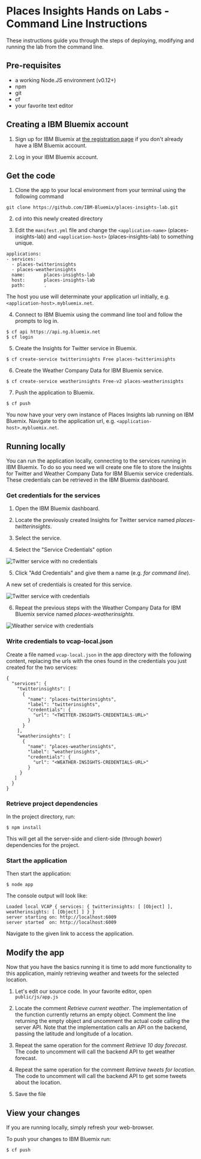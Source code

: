 # Places Insights Hands on Labs - Command Line Instructions

These instructions guide you through the steps of deploying,
modifying and running the lab from the command line.

## Pre-requisites

  * a working Node.JS environment (v0.12+)
  * npm
  * git
  * cf
  * your favorite text editor

## Creating a IBM Bluemix account

1. Sign up for IBM Bluemix at [the registration page][bluemix-signup-url] if you don't already have a IBM Bluemix account.

2. Log in your IBM Bluemix account.

## Get the code

1. Clone the app to your local environment from your terminal using the following command

```
git clone https://github.com/IBM-Bluemix/places-insights-lab.git
```

2. cd into this newly created directory

3. Edit the `manifest.yml` file and change the `<application-name>` (places-insights-lab)
and `<application-host>` (places-insights-lab) to something unique.

```
applications:
- services:
  - places-twitterinsights
  - places-weatherinsights
  name:       places-insights-lab
  host:       places-insights-lab
  path:       .
```

The host you use will determinate your application url initially, e.g. `<application-host>.mybluemix.net`.

4. Connect to IBM Bluemix using the command line tool and follow the prompts to log in.

```
$ cf api https://api.ng.bluemix.net
$ cf login
```

5. Create the Insights for Twitter service in Bluemix.

```
$ cf create-service twitterinsights Free places-twitterinsights
```

6. Create the Weather Company Data for IBM Bluemix service.

```
$ cf create-service weatherinsights Free-v2 places-weatherinsights
```

7. Push the application to Bluemix.

```
$ cf push
```

You now have your very own instance of Places Insights lab running on IBM Bluemix.
Navigate to the application url, e.g. `<application-host>.mybluemix.net`.

## Running locally

You can run the application locally, connecting to the services running in IBM Bluemix.
To do so you need we will create one file to store the Insights for Twitter and Weather Company Data for IBM Bluemix service credentials.
These credentials can be retrieved in the IBM Bluemix dashboard.

### Get credentials for the services

1. Open the IBM Bluemix dashboard.

2. Locate the previously created Insights for Twitter service named *places-twitterinsights*.

3. Select the service.

4. Select the "Service Credentials" option

  ![Twitter service with no credentials](xdocs/lab/cli-twitter-nocredentials.png)

5. Click "Add Credentials" and give them a name (e.g. *for command line*).

  A new set of credentials is created for this service.

  ![Twitter service with credentials](xdocs/lab/cli-twitter-credentials.png)

6. Repeat the previous steps with the Weather Company Data for IBM Bluemix service named *places-weatherinsights*.

  ![Weather service with credentials](xdocs/lab/cli-weather-credentials.png)

### Write credentials to vcap-local.json

Create a file named ```vcap-local.json``` in the app directory with the following content, replacing the urls with the ones found in the credentials
you just created for the two services:

```
{
  "services": {
    "twitterinsights": [
      {
        "name": "places-twitterinsights",
        "label": "twitterinsights",
        "credentials": {
          "url": "<TWITTER-INSIGHTS-CREDENTIALS-URL>"
        }
      }
    ],
    "weatherinsights": [
      {
        "name": "places-weatherinsights",
        "label": "weatherinsights",
        "credentials": {
          "url": "<WEATHER-INSIGHTS-CREDENTIALS-URL>"
        }
     }
   ]
  }
}
```

### Retrieve project dependencies

In the project directory, run:

```
$ npm install
```

This will get all the server-side and client-side (through *bower*) dependencies for the project.

### Start the application

Then start the application:

```
$ node app
```

The console output will look like:

```
Loaded local VCAP { services: { twitterinsights: [ [Object] ], weatherinsights: [ [Object] ] } }
server starting on: http://localhost:6009
server started  on: http://localhost:6009
```

Navigate to the given link to access the application.

## Modify the app

Now that you have the basics running it is time to add more functionality to this application,
mainly retrieving weather and tweets for the selected location.

1. Let's edit our source code. In your favorite editor, open `public/js/app.js`

2. Locate the comment *Retrieve current weather*. The implementation of the function currently returns an empty object. Comment the line returning the empty object and uncomment the actual code calling the server API. Note that the implementation calls an API on the backend, passing the latitude and longitude of a location.

3. Repeat the same operation for the comment *Retrieve 10 day forecast*. The code to uncomment will call the backend API to get weather forecast.

4. Repeat the same operation for the comment *Retrieve tweets for location*. The code to uncomment will call the backend API to get some tweets about the location.
  
5. Save the file

## View your changes

If you are running locally, simply refresh your web-browser.

To push your changes to IBM Bluemix run:

```
$ cf push
```

[bluemix-signup-url]: https://console.ng.bluemix.net/registration/
[insights-twitter-url]: https://console.ng.bluemix.net/catalog/insights-for-twitter/
[insights-weather-url]: https://console.ng.bluemix.net/catalog/weather-company-data-for-ibm-bluemix/
[bluemix-console-url]: https://console.ng.bluemix.net/
